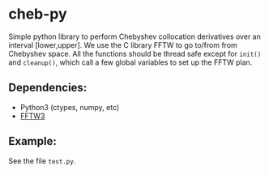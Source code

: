 # cheb-py

Simple python library to perform Chebyshev collocation derivatives over
an interval [lower,upper].
We use the C library FFTW to go to/from from Chebyshev space.
All the functions should be thread safe except for `init()`
and `cleanup()`, which call a few global variables to set
up the FFTW plan.

## Dependencies:

* Python3 (ctypes, numpy, etc) 
* [FFTW3](http://www.fftw.org/)

## Example:

See the file `test.py`.
